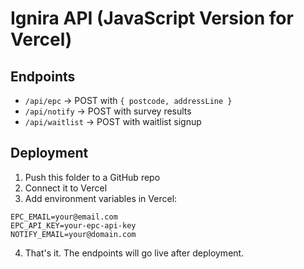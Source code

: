 # Ignira API (JavaScript Version for Vercel)

## Endpoints

- `/api/epc` → POST with `{ postcode, addressLine }`
- `/api/notify` → POST with survey results
- `/api/waitlist` → POST with waitlist signup

## Deployment

1. Push this folder to a GitHub repo
2. Connect it to Vercel
3. Add environment variables in Vercel:

```
EPC_EMAIL=your@email.com
EPC_API_KEY=your-epc-api-key
NOTIFY_EMAIL=your@domain.com
```

4. That's it. The endpoints will go live after deployment.
